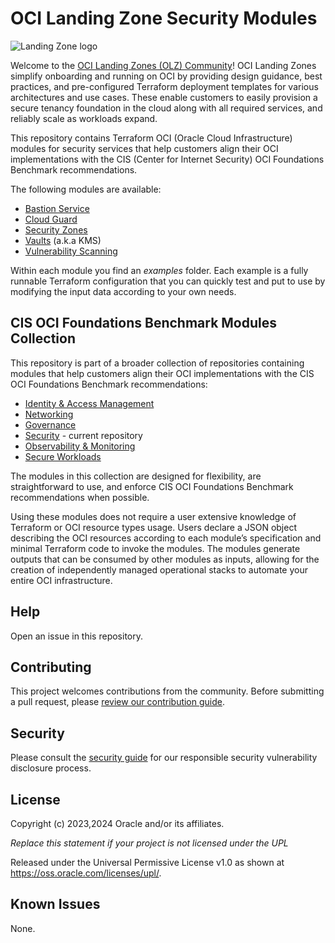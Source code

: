 # OCI Landing Zone Security Modules

![Landing Zone logo](./landing_zone_300.png)

Welcome to the [OCI Landing Zones (OLZ) Community](https://github.com/oci-landing-zones)! OCI Landing Zones simplify onboarding and running on OCI by providing design guidance, best practices, and pre-configured Terraform deployment templates for various architectures and use cases. These enable customers to easily provision a secure tenancy foundation in the cloud along with all required services, and reliably scale as workloads expand.

This repository contains Terraform OCI (Oracle Cloud Infrastructure) modules for security services that help customers align their OCI implementations with the CIS (Center for Internet Security) OCI Foundations Benchmark recommendations.

The following modules are available:
- [Bastion Service](./bastion/)
- [Cloud Guard](./cloud-guard/)
- [Security Zones](./security-zones/)
- [Vaults](./vaults/) (a.k.a KMS)
- [Vulnerability Scanning](./vss/)

Within each module you find an *examples* folder. Each example is a fully runnable Terraform configuration that you can quickly test and put to use by modifying the input data according to your own needs.  

## CIS OCI Foundations Benchmark Modules Collection

This repository is part of a broader collection of repositories containing modules that help customers align their OCI implementations with the CIS OCI Foundations Benchmark recommendations:
- [Identity & Access Management](https://github.com/oracle-quickstart/terraform-oci-cis-landing-zone-iam)
- [Networking](https://github.com/oracle-quickstart/terraform-oci-cis-landing-zone-networking)
- [Governance](https://github.com/oracle-quickstart/terraform-oci-cis-landing-zone-governance)
- [Security](https://github.com/oracle-quickstart/terraform-oci-cis-landing-zone-security) - current repository
- [Observability & Monitoring](https://github.com/oracle-quickstart/terraform-oci-cis-landing-zone-observability)
- [Secure Workloads](https://github.com/oracle-quickstart/terraform-oci-secure-workloads)

The modules in this collection are designed for flexibility, are straightforward to use, and enforce CIS OCI Foundations Benchmark recommendations when possible.

Using these modules does not require a user extensive knowledge of Terraform or OCI resource types usage. Users declare a JSON object describing the OCI resources according to each module’s specification and minimal Terraform code to invoke the modules. The modules generate outputs that can be consumed by other modules as inputs, allowing for the creation of independently managed operational stacks to automate your entire OCI infrastructure.

## Help

Open an issue in this repository.

## Contributing

This project welcomes contributions from the community. Before submitting a pull request, please [review our contribution guide](./CONTRIBUTING.md).

## Security

Please consult the [security guide](./SECURITY.md) for our responsible security vulnerability disclosure process.

## License

Copyright (c) 2023,2024 Oracle and/or its affiliates.

*Replace this statement if your project is not licensed under the UPL*

Released under the Universal Permissive License v1.0 as shown at
<https://oss.oracle.com/licenses/upl/>.

## Known Issues
None.
